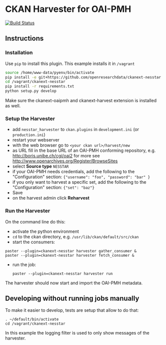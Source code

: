 # CKAN Harvester for OAI-PMH

[![Build Status](https://travis-ci.org/openresearchdata/ckanext-nesstar.svg?branch=master)](https://travis-ci.org/openresearchdata/ckanext-nesstar)

## Instructions

### Installation

Use `pip` to install this plugin. This example installs it in `/vagrant`

```bash
source /home/www-data/pyenv/bin/activate
pip install -e git+https://github.com/openresearchdata/ckanext-nesstar.git#egg=ckanext-nesstar --src /vagrant
cd /vagrant/ckanext-nesstar
pip install -r requirements.txt
python setup.py develop
```

Make sure the ckanext-oaipmh and ckanext-harvest extension is installed as well.

### Setup the Harvester

- add `nesstar_harvester` to `ckan.plugins` in `development.ini` (or `production.ini`)
- restart your webserver
- with the web browser go to `<your ckan url>/harvest/new`
- as URL fill in the base URL of an OAI-PMH conforming repository, e.g. http://boris.unibe.ch/cgi/oai2
for more see http://www.openarchives.org/Register/BrowseSites
- select **Source type** `NESSTAR`
- if your OAI-PMH needs credentials, add the following to the "Configuration" section: `{"username": "foo", "password": "bar" } `
- if you only want to harvest a specific set, add the following to the "Configuration" section: `{"set": "baz"} `
- Save
- on the harvest admin click **Reharvest**

### Run the Harvester

On the command line do this:

- activate the python environment
- `cd` to the ckan directory, e.g. `/usr/lib/ckan/default/src/ckan`
- start the consumers:

```
paster --plugin=ckanext-nesstar harvester gather_consumer &
paster --plugin=ckanext-nesstar harvester fetch_consumer &
```

- run the job:

    `paster --plugin=ckanext-nesstar harvester run`

The harvester should now start and import the OAI-PMH metadata.

## Developing without running jobs manually

To make it easier to develop, tests are setup that allow to do that:

    . ~/default/bin/activate
    cd /vagrant/ckanext-nesstar

In this example the logging filter is used to only show messages of the harvester.
